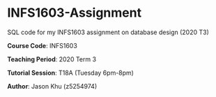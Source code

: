 # INFS1603-Assignment

SQL code for my INFS1603 assignment on database design (2020 T3)


<b>Course Code</b>: INFS1603

<b>Teaching Period</b>: 2020 Term 3

<b>Tutorial Session</b>: T18A (Tuesday 6pm-8pm)

<b>Author</b>: Jason Khu (z5254974)
